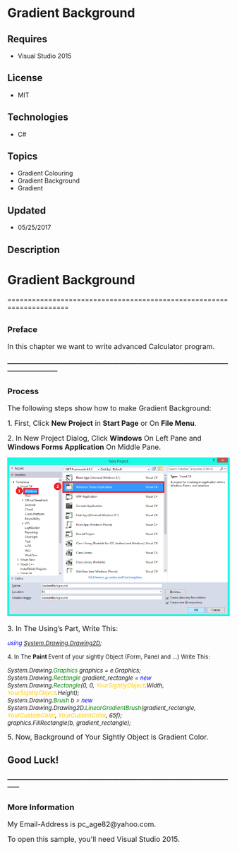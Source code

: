 # Gradient Background
## Requires
- Visual Studio 2015
## License
- MIT
## Technologies
- C#
## Topics
- Gradient Colouring
- Gradient Background
- Gradient
## Updated
- 05/25/2017
## Description

<div>
<h1>Gradient Background</h1>
<p>=====================================================================</p>
</div>
<h2><span style="font-size:large"><strong>Preface</strong></span></h2>
<p><span style="font-size:medium">In this chapter we want to write advanced Calculator program.</span></p>
<p><strong>____________________________________________________________________________________________</strong></p>
<h2><span style="font-size:large"><strong>Process</strong></span></h2>
<p><span style="font-size:medium">The following steps show how to make Gradient Background:</span></p>
<p><span style="font-size:medium">1. First, Click <strong>New Project</strong> in
<strong>Start Page</strong> or On <strong>File Menu</strong>.</span></p>
<p><span style="font-size:medium">2. In New Project Dialog, Click <strong>Windows</strong> On Left Pane and
<strong>Windows Forms Application</strong> On Middle Pane.</span></p>
<p><span style="font-size:medium"><img id="173777" src="173777-gradientbackground.png" alt=""></span></p>
<p><span style="font-size:medium">3. In The Using&rsquo;s Part, Write This:</span></p>
<address><span style="font-size:small"><span style="color:#0000ff">using </span><a class="libraryLink" href="https://msdn.microsoft.com/en-US/library/System.Drawing.Drawing2D.aspx" target="_blank" title="Auto generated link to System.Drawing.Drawing2D">System.Drawing.Drawing2D</a>;</span></address>
<p><span style="font-size:small">4. In The <strong>Paint </strong>Event of your sightly Object (Form, Panel and &hellip;) Write This:</span></p>
<address><span style="font-size:small">System.Drawing.<span style="color:#008000">Graphics
</span>graphics = e.Graphics;</span></address>
<address><span style="font-size:small">System.Drawing.<span style="color:#008000">Rectangle
</span>gradient_rectangle = <span style="color:#0000ff">new </span>System.Drawing.<span style="color:#008000">Rectangle</span>(0, 0,
<span style="color:#ffcc00">YourSightlyObject</span>.Width, <span style="color:#ffcc00">
YourSightlyObject</span>.Height);</span></address>
<address><span style="font-size:small">System.Drawing.<span style="color:#008000">Brush
</span>b = <span style="color:#0000ff">new</span> System.Drawing.Drawing2D.<span style="color:#008000">LinearGradientBrush</span>(gradient_rectangle,
<span style="color:#ffcc00">YourCustomColor</span>, <span style="color:#ffcc00">YourCustomColor</span>, 65f);</span></address>
<address><span style="font-size:small">graphics.FillRectangle(b, gradient_rectangle);</span></address>
<p><span style="font-size:medium">5. Now, Background of Your Sightly Object is Gradient Color.</span></p>
<h2><strong>Good Luck!</strong></h2>
<p><strong>_______________________________________________________________________________<br>
</strong></p>
<h2><span style="font-size:large"><strong>More Information</strong></span></h2>
<p><span style="font-size:medium">My Email-Address is pc_age82@yahoo.com.</span></p>
<p><span style="font-size:medium">To open&nbsp;this sample,&nbsp;you'll need&nbsp;Visual Studio&nbsp;2015.</span></p>
